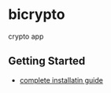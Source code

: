 # bicrypto

crypto app

## Getting Started

- [complete installatin guide](https://support.mash3div.com/help-center)
